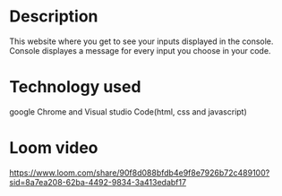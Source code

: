 # Description
This website where you get to see your inputs displayed in the console. Console displayes a message for every input you choose in your code. 

# Technology used
google Chrome and Visual studio Code(html, css and javascript)

# Loom video
https://www.loom.com/share/90f8d088bfdb4e9f8e7926b72c489100?sid=8a7ea208-62ba-4492-9834-3a413edabf17
